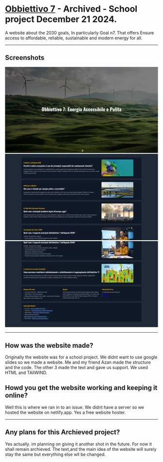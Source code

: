 # [Obbiettivo 7](https://obbiettivo7.netlify.app/) - Archived - School project December 21 2024.

A website about the 2030 goals, In particularly Goal n7. That offers Ensure access to affordable, reliable, sustainable and modern energy for all.

---

## Screenshots 

![Screenshot](screenshots/Screenshot1.png)
![Screenshot](screenshots/Screenshot2.png)
![Screenshot](screenshots/Screenshot3.png)


---

## How was the website made?

Originally the website was for a school project. We didnt want to use google slides so we made a website.
Me and my friend Azan made the structure and the code. The other 3 made the text and gave us support.
We used HTML and TAIlWIND. 

## Howd you get the website working and keeping it online?

Well this is where we ran in to an issue. We didnt have a server so we hosted the website on netlify.app. Yes a free website hoster.


---

## Any plans for this Archieved project?

Yes actually. im planning on giving it another shot in the future. For now it shall remain archieved. The text,and the main idea of the website will surely stay the same but everything else wll be changed.
